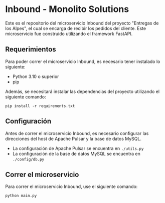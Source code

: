 # Inbound - Monolito Solutions

Este es el repositorio del microservicio Inbound del proyecto "Entregas de los Alpes", el cual se encarga de recibir los pedidos del cliente. Este microservicio fue construido utilizando el framework FastAPI.

## Requerimientos

Para poder correr el microservicio Inbound, es necesario tener instalado lo siguiente:

- Python 3.10 o superior
- pip

Además, se necesitará instalar las dependencias del proyecto utilizando el siguiente comando:

```
pip install -r requirements.txt
```

## Configuración

Antes de correr el microservicio Inbound, es necesario configurar las direcciones del host de Apache Pulsar y la base de datos MySQL.
- La configuración de Apache Pulsar se encuentra en ```./utils.py```
- La configuración de la base de datos MySQL se encuentra en ```./config/db.py```

## Correr el microservicio

Para correr el microservicio Inbound, use el siguiente comando:

```
python main.py
```
